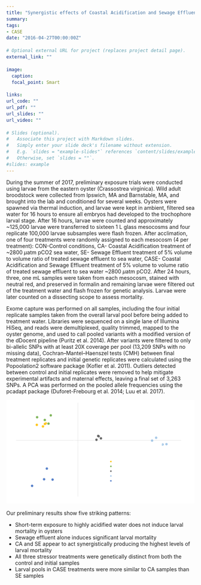 ```yaml
---
title: "Synergistic effects of Coastal Acidification and Sewage Effluent:  A CASE study"
summary: 
tags: 
- CASE
date: "2016-04-27T00:00:00Z"

# Optional external URL for project (replaces project detail page).
external_link: ""

image: 
  caption: 
  focal_point: Smart

links:
url_code: ""
url_pdf: ""
url_slides: ""
url_video: ""

# Slides (optional).
#   Associate this project with Markdown slides.
#   Simply enter your slide deck's filename without extension.
#   E.g. `slides = "example-slides"` references `content/slides/example-slides.md`.
#   Otherwise, set `slides = ""`.
#slides: example
---
```

During the summer of 2017, preliminary exposure trials were conducted using larvae from the eastern oyster (Crassostrea virginica).  Wild adult broodstock were collected from Ipswich, MA and Barnstable, MA, and brought into the lab and conditioned for several weeks.  Oysters were spawned via thermal induction, and larvae were kept in ambient, filtered sea water for 16 hours to ensure all embryos had developed to the trochophore larval stage.  After 16 hours, larvae were counted and approximately ~125,000 larvae were transferred to sixteen 1 L glass mesocosms and four replicate 100,000 larvae subsamples were flash frozen.  After acclimation, one of four treatments were randomly assigned to each mesocosm (4 per treatment): CON-Control conditions, CA- Coastal Acidification treatment of ~2800 $\mu$atm pCO2 sea water, SE- Sewage Effluent treatment of 5% volume to volume ratio of treated sewage effluent to sea water, CASE- Coastal Acidification and Sewage Effluent treatment of 5% volume to volume ratio of treated sewage effluent to sea water ~2800 $\mu$atm pCO2. After 24 hours, three, one mL samples were taken from each mesocosm, stained with neutral red, and preserved in formalin and remaining larvae were filtered out of the treatment water and flash frozen for genetic analysis.  Larvae were later counted on a dissecting scope to assess mortality.  

Exome capture was performed on all samples, including the four initial replicate samples taken from the overall larval pool before being added to treatment water.  Libraries were sequenced on a single lane of Illumina HiSeq, and reads were demultiplexed, quality trimmed, mapped to the oyster genome, and used to call pooled variants with a modified version of the dDocent pipeline (Puritz et al. 2014).  After variants were filtered to only bi-allelic SNPs with at least 20X coverage per pool (13,209 SNPs with no missing data), Cochran–Mantel–Haenszel tests (CMH) between final treatment replicates and initial genetic replicates were calculated using the Popoolation2 software package (Kofler et al. 2011).  Outliers detected between control and initial replicates were removed to help mitigate experimental artifacts and maternal effects, leaving a final set of 3,263 SNPs.  A PCA was performed on the pooled allele frequencies using the pcadapt package (Duforet-Frebourg et al. 2014; Luu et al. 2017). 

![Preliminary PCA](CASE.png)

Our preliminary results show five striking patterns:
* Short-term exposure to highly acidified water does not induce larval mortality in oysters
* Sewage effluent alone induces significant larval mortality
* CA and SE appear to act synergistically producing the highest levels of larval mortality
* All three stressor treatments were genetically distinct from both the control and initial samples
* Larval pools in CASE treatments were more similar to CA samples than SE samples 


